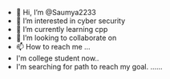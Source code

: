 - 👋 Hi, I’m @Saumya2233
- 👀 I’m interested in cyber security
- 🌱 I’m currently learning cpp
- 💞️ I’m looking to collaborate on
- 📫 How to reach me ...
-  I'm college student now.. 
- I'm searching for path to reach my goal. 
...... 

<!---
Saumya2233/Saumya2233 is a ✨ special ✨ repository because its `README.md` (this file) appears on your GitHub profile.
You can click the Preview link to take a look at your changes.
--->
